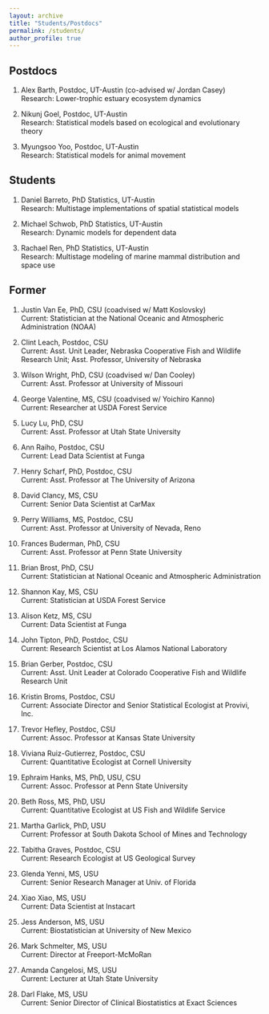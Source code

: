 ```yaml
---
layout: archive
title: "Students/Postdocs"
permalink: /students/
author_profile: true
---
```


Postdocs
------

1. Alex Barth, Postdoc, UT-Austin (co-advised w/ Jordan Casey)    
Research:  Lower-trophic estuary ecosystem dynamics   

1. Nikunj Goel, Postdoc, UT-Austin   
Research:  Statistical models based on ecological and evolutionary theory 

1. Myungsoo Yoo, Postdoc, UT-Austin    
Research:  Statistical models for animal movement

Students
------

1. Daniel Barreto, PhD Statistics, UT-Austin   
Research:  Multistage implementations of spatial statistical models 

1. Michael Schwob, PhD Statistics, UT-Austin   
Research:  Dynamic models for dependent data 

1. Rachael Ren, PhD Statistics, UT-Austin   
Research:  Multistage modeling of marine mammal distribution and space use

Former
------

1. Justin Van Ee, PhD, CSU (coadvised w/ Matt Koslovsky)   
Current:  Statistician at the National Oceanic and Atmospheric Administration (NOAA) 

1. Clint Leach, Postdoc, CSU   
Current:  Asst. Unit Leader, Nebraska Cooperative Fish and Wildlife Research Unit; Asst. Professor, University of Nebraska

1. Wilson Wright, PhD, CSU (coadvised w/ Dan Cooley)   
Current:  Asst. Professor at University of Missouri 

1. George Valentine, MS, CSU (coadvised w/ Yoichiro Kanno)   
Current:  Researcher at USDA Forest Service

1. Lucy Lu, PhD, CSU   
Current:  Asst. Professor at Utah State University 

1. Ann Raiho, Postdoc, CSU   
Current:  Lead Data Scientist at Funga 

1. Henry Scharf, PhD, Postdoc, CSU   
Current:  Asst. Professor at The University of Arizona 

1. David Clancy, MS, CSU   
Current:  Senior Data Scientist at CarMax 

1. Perry Williams, MS, Postdoc, CSU   
Current:  Asst. Professor at University of Nevada, Reno

1. Frances Buderman, PhD, CSU   
Current:  Asst. Professor at Penn State University

1. Brian Brost, PhD, CSU   
Current:  Statistician at National Oceanic and Atmospheric Administration 

1. Shannon Kay, MS, CSU   
Current:  Statistician at USDA Forest Service 

1. Alison Ketz, MS, CSU   
Current:  Data Scientist at Funga 

1. John Tipton, PhD, Postdoc, CSU   
Current:  Research Scientist at Los Alamos National Laboratory 

1. Brian Gerber, Postdoc, CSU   
Current:  Asst. Unit Leader at Colorado Cooperative Fish and Wildlife Research Unit 

1. Kristin Broms, Postdoc, CSU    
Current:  Associate Director and Senior Statistical Ecologist at Provivi, Inc.

1. Trevor Hefley, Postdoc, CSU   
Current:  Assoc. Professor at Kansas State University 

1. Viviana Ruiz-Gutierrez, Postdoc, CSU   
Current:  Quantitative Ecologist at Cornell University 

1. Ephraim Hanks, MS, PhD, USU, CSU   
Current:  Assoc. Professor at Penn State University 

1. Beth Ross, MS, PhD, USU   
Current:  Quantitative Ecologist at US Fish and Wildlife Service 

1. Martha Garlick, PhD, USU    
Current:  Professor at South Dakota School of Mines and Technology 

1. Tabitha Graves, Postdoc, CSU    
Current:  Research Ecologist at US Geological Survey 

1. Glenda Yenni, MS, USU   
Current:  Senior Research Manager at Univ. of Florida 

1. Xiao Xiao, MS, USU   
Current:  Data Scientist at Instacart

1. Jess Anderson, MS, USU   
Current:  Biostatistician at University of New Mexico 

1. Mark Schmelter, MS, USU    
Current:  Director at Freeport-McMoRan 

1. Amanda Cangelosi, MS, USU     
Current:  Lecturer at Utah State University

1. Darl Flake, MS, USU   
Current:  Senior Director of Clinical Biostatistics at Exact Sciences 

